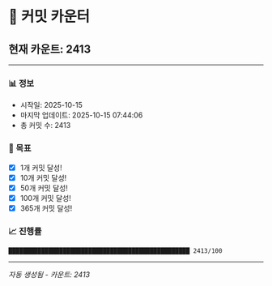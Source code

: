 # 🔢 커밋 카운터

## 현재 카운트: 2413

---

### 📊 정보
- 시작일: 2025-10-15
- 마지막 업데이트: 2025-10-15 07:44:06
- 총 커밋 수: 2413

### 🎯 목표
- [x] 1개 커밋 달성!
- [x] 10개 커밋 달성!
- [x] 50개 커밋 달성!
- [x] 100개 커밋 달성!
- [x] 365개 커밋 달성!

### 📈 진행률
```
██████████████████████████████████████████████████ 2413/100
```

---
*자동 생성됨 - 카운트: 2413*
